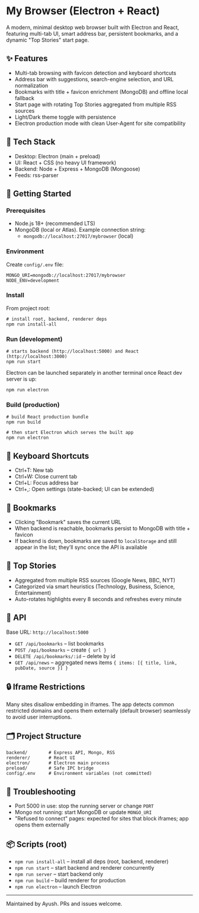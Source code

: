# My Browser (Electron + React)

A modern, minimal desktop web browser built with Electron and React, featuring multi-tab UI, smart address bar, persistent bookmarks, and a dynamic "Top Stories" start page.

## ✨ Features
- Multi-tab browsing with favicon detection and keyboard shortcuts
- Address bar with suggestions, search-engine selection, and URL normalization
- Bookmarks with title + favicon enrichment (MongoDB) and offline local fallback
- Start page with rotating Top Stories aggregated from multiple RSS sources
- Light/Dark theme toggle with persistence
- Electron production mode with clean User-Agent for site compatibility

## 🧱 Tech Stack
- Desktop: Electron (main + preload)
- UI: React + CSS (no heavy UI framework)
- Backend: Node + Express + MongoDB (Mongoose)
- Feeds: rss-parser

## 🚀 Getting Started

### Prerequisites
- Node.js 18+ (recommended LTS)
- MongoDB (local or Atlas). Example connection string:
  - `mongodb://localhost:27017/mybrowser` (local)

### Environment
Create `config/.env` file:
```
MONGO_URI=mongodb://localhost:27017/mybrowser
NODE_ENV=development
```

### Install
From project root:
```
# install root, backend, renderer deps
npm run install-all
```

### Run (development)
```
# starts backend (http://localhost:5000) and React (http://localhost:3000)
npm run start
```
Electron can be launched separately in another terminal once React dev server is up:
```
npm run electron
```

### Build (production)
```
# build React production bundle
npm run build

# then start Electron which serves the built app
npm run electron
```

## 🧭 Keyboard Shortcuts
- Ctrl+T: New tab
- Ctrl+W: Close current tab
- Ctrl+L: Focus address bar
- Ctrl+,: Open settings (state-backed; UI can be extended)

## 🔖 Bookmarks
- Clicking "Bookmark" saves the current URL
- When backend is reachable, bookmarks persist to MongoDB with title + favicon
- If backend is down, bookmarks are saved to `localStorage` and still appear in the list; they’ll sync once the API is available

## 📰 Top Stories
- Aggregated from multiple RSS sources (Google News, BBC, NYT)
- Categorized via smart heuristics (Technology, Business, Science, Entertainment)
- Auto-rotates highlights every 8 seconds and refreshes every minute

## 🔌 API
Base URL: `http://localhost:5000`
- `GET /api/bookmarks` – list bookmarks
- `POST /api/bookmarks` – create `{ url }`
- `DELETE /api/bookmarks/:id` – delete by id
- `GET /api/news` – aggregated news items `{ items: [{ title, link, pubDate, source }] }`

## 🔒 Iframe Restrictions
Many sites disallow embedding in iframes. The app detects common restricted domains and opens them externally (default browser) seamlessly to avoid user interruptions.

## 🗂️ Project Structure
```
backend/        # Express API, Mongo, RSS
renderer/       # React UI
electron/       # Electron main process
preload/        # Safe IPC bridge
config/.env     # Environment variables (not committed)
```

## 🧪 Troubleshooting
- Port 5000 in use: stop the running server or change `PORT`
- Mongo not running: start MongoDB or update `MONGO_URI`
- "Refused to connect" pages: expected for sites that block iframes; app opens them externally

## 📦 Scripts (root)
- `npm run install-all` – install all deps (root, backend, renderer)
- `npm run start` – start backend and renderer concurrently
- `npm run server` – start backend only
- `npm run build` – build renderer for production
- `npm run electron` – launch Electron

---
Maintained by Ayush. PRs and issues welcome.
